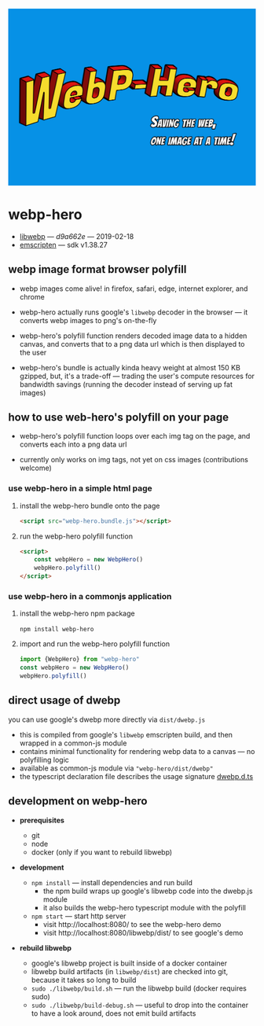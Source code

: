 
![webp-hero](webp-hero.jpg)

webp-hero
=========

- [libwebp](https://github.com/webmproject/libwebp/commit/d9a662e1aad3e23a6c370e6691366f2d077d697c) — *d9a662e* — 2019-02-18
- [emscripten](https://github.com/emscripten-core/emscripten) — sdk v1.38.27

webp image format browser polyfill
----------------------------------

- webp images come alive! in firefox, safari, edge, internet explorer, and chrome

- webp-hero actually runs google's `libwebp` decoder in the browser — it converts webp images to png's on-the-fly

- webp-hero's polyfill function renders decoded image data to a hidden canvas, and converts that to a png data url which is then displayed to the user

- webp-hero's bundle is actually kinda heavy weight at almost 150 KB gzipped, but, it's a trade-off — trading the user's compute resources for bandwidth savings (running the decoder instead of serving up fat images)

how to use web-hero's polyfill on your page
-------------------------------------------

- webp-hero's polyfill function loops over each img tag on the page, and converts
each into a png data url

- currently only works on img tags, not yet on css images (contributions welcome)

### use webp-hero in a simple html page

1. install the webp-hero bundle onto the page

	```html
	<script src="webp-hero.bundle.js"></script>
	```

2. run the webp-hero polyfill function

	```html
	<script>
		const webpHero = new WebpHero()
		webpHero.polyfill()
	</script>
	```

### use webp-hero in a commonjs application

1. install the webp-hero npm package

	`npm install webp-hero`

2. import and run the webp-hero polyfill function

	```js
	import {WebpHero} from "webp-hero"
	const webpHero = new WebpHero()
	webpHero.polyfill()
	```

direct usage of dwebp
---------------------

you can use google's dwebp more directly via `dist/dwebp.js`

- this is compiled from google's `libwebp` emscripten build, and then wrapped in a common-js module
- contains minimal functionality for rendering webp data to a canvas — no polyfilling logic
- available as common-js module via `"webp-hero/dist/dwebp"`
- the typescript declaration file describes the usage signature [dwebp.d.ts](./source/dwebp.d.ts)

development on webp-hero
------------------------

- **prerequisites**
	- git
	- node
	- docker (only if you want to rebuild libwebp)

- **development**
	- `npm install` — install dependencies and run build
		- the npm build wraps up google's libwebp code into the dwebp.js module
		- it also builds the webp-hero typescript module with the polyfill
	- `npm start` — start http server
		- visit http://localhost:8080/ to see the webp-hero demo
		- visit http://localhost:8080/libwebp/dist/ to see google's demo

- **rebuild libwebp**
	- google's libwebp project is built inside of a docker container
	- libwebp build artifacts (in `libwebp/dist`) are checked into git, because it takes so long to build
	- `sudo ./libwebp/build.sh` — run the libwebp build (docker requires sudo)
	- `sudo ./libwebp/build-debug.sh` — useful to drop into the container to have a look around, does not emit build artifacts
